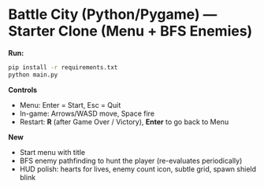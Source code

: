 # Battle City (Python/Pygame) — Starter Clone (Menu + BFS Enemies)

**Run:**
```bash
pip install -r requirements.txt
python main.py
```

**Controls**
- Menu: Enter = Start, Esc = Quit
- In-game: Arrows/WASD move, Space fire
- Restart: **R** (after Game Over / Victory), **Enter** to go back to Menu

**New**
- Start menu with title
- BFS enemy pathfinding to hunt the player (re-evaluates periodically)
- HUD polish: hearts for lives, enemy count icon, subtle grid, spawn shield blink
